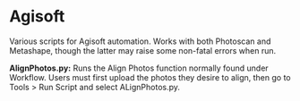# Agisoft
Various scripts for Agisoft automation. Works with both Photoscan and Metashape, though the latter may raise some non-fatal errors when run.

<b>AlignPhotos.py:</b> Runs the Align Photos function normally found under Workflow. Users must first upload the photos they desire to align, then go to Tools > Run Script and select ALignPhotos.py.

